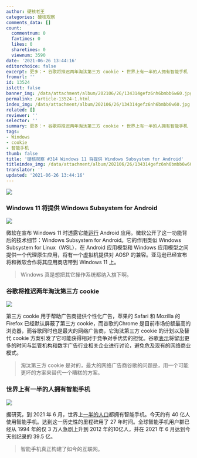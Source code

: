 ```yaml
---
author: 硬核老王
categories: 硬核观察
comments_data: []
count:
  commentnum: 0
  favtimes: 0
  likes: 0
  sharetimes: 0
  viewnum: 3590
date: '2021-06-26 13:44:16'
editorchoice: false
excerpt: 更多：• 谷歌将推迟两年淘汰第三方 cookie • 世界上有一半的人拥有智能手机
fromurl: ''
id: 13524
islctt: false
banner_img: /data/attachment/album/202106/26/134314gefz6nh6bmbb6w60.jpg
permalink: /article-13524-1.html
index_img: /data/attachment/album/202106/26/134314gefz6nh6bmbb6w60.jpg
related: []
reviewer: ''
selector: ''
summary: 更多：• 谷歌将推迟两年淘汰第三方 cookie • 世界上有一半的人拥有智能手机
tags:
- Windows
- cookie
- 智能手机
thumb: false
title: '硬核观察 #314 Windows 11 将提供 Windows Subsystem for Android'
titleindex_img: /data/attachment/album/202106/26/134314gefz6nh6bmbb6w60.jpg
translator: ''
updated: '2021-06-26 13:44:16'
---
```


![](/data/attachment/album/202106/26/134314gefz6nh6bmbb6w60.jpg)


### Windows 11 将提供 Windows Subsystem for Android


![](/data/attachment/album/202106/26/134332hirduzsaslp9zful.jpg)


微软在宣布 Windows 11 时透露它能[运行](https://www.zdnet.com/article/microsoft-here-comes-the-windows-subsystem-for-android/) Android 应用。微软公开了这一功能背后的技术细节：Windows Subsystem for Android。它的作用类似 Windows Subsystem for Linux（WSL），在 Android 应用模型和 Windows 应用模型之间提供一个代理原生应用，将有一个虚拟机提供对 AOSP 的兼容。亚马逊已经宣布将和微软合作将其应用商店带到 Windows 11 上。



> 
> Windows 真是想把其它操作系统都纳入旗下啊。
> 
> 
> 


### 谷歌将推迟两年淘汰第三方 cookie


![](/data/attachment/album/202106/26/134346pf6e3jd2zhrhl9lt.jpg)


第三方 cookie 用于帮助广告商提供个性化广告，苹果的 Safari 和 Mozilla 的 Firefox 已经默认屏蔽了第三方 cookie，而谷歌的Chrome 是目前市场份额最高的浏览器，而谷歌同时也是最大的网络广告商，它淘汰第三方 cookie 的计划以及替代 cookie 方案引发了它可能获得相对于竞争对手优势的担忧。谷歌[表示](https://blog.google/products/chrome/updated-timeline-privacy-sandbox-milestones/)将留出更多的时间与监管机构和数字广告行业相关企业进行讨论，避免危及现有的网络商业模式。



> 
> 淘汰第三方 cookie 是对的，最大的网络广告商谷歌的问题是，用一个可能更坏的方案来替代一个糟糕的方案。
> 
> 
> 


### 世界上有一半的人拥有智能手机


![](/data/attachment/album/202106/26/134358ry5vqs4vs52c2ccs.jpg)


据研究，到 2021 年 6 月，世界上[一半的人口](https://news.strategyanalytics.com/press-releases/press-release-details/2021/Strategy-Analytics-Half-the-World-Owns-a-Smartphone/default.aspx)都拥有智能手机。今天约有 40 亿人使用智能手机。达到这一历史性的里程碑用了 27 年时间。全球智能手机用户群已经从 1994 年的仅 3 万人急剧上升到 2012 年的10亿人，并在 2021 年 6 月达到今天创纪录的 39.5 亿。



> 
> 智能手机真正构建了如今的互联网。
> 
> 
>